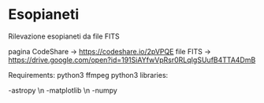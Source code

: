# Esopianeti
Rilevazione esopianeti da file FITS

pagina CodeShare -> https://codeshare.io/2pVPQE
file FITS -> https://drive.google.com/open?id=191SiAYfwVpRsr0RLqIgSUufB4TTA4DmB

Requirements:
python3
ffmpeg
python3 libraries:

-astropy \n
-matplotlib \n
-numpy
